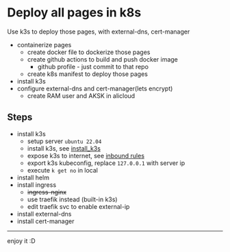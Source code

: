 
# Deploy all pages in k8s

Use k3s to deploy those pages, with external-dns, cert-manager

- containerize pages
  - create docker file to dockerize those pages
  - create github actions to build and push docker image
    - github profile - just commit to that repo
  - create k8s manifest to deploy those pages
- install k3s
- configure external-dns and cert-manager(lets encrypt)
  - create RAM user and AKSK in alicloud

## Steps

- install k3s
  - setup server `ubuntu 22.04`
  - install k3s, see [install_k3s](./install_k3s)
  - expose k3s to internet, see [inbound rules](https://docs.k3s.io/zh/installation/requirements#inbound-rules-for-k3s-nodes)
  - export k3s kubeconfig, replace `127.0.0.1` with server ip
  - execute `k get no` in local
- install helm
- install ingress
  - ~~ingress-nginx~~
  - use traefik instead (built-in k3s)
  - edit traefik svc to enable external-ip
- install external-dns
- install cert-manager

---

enjoy it :D
